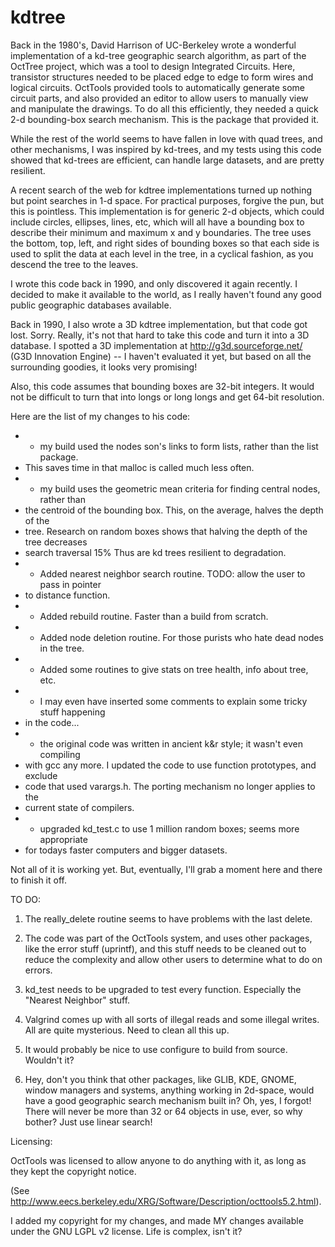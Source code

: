kdtree
======

Back in the 1980's, David Harrison of UC-Berkeley wrote a wonderful
implementation of a kd-tree geographic search algorithm, as part of
the OctTree project, which was a tool to design Integrated Circuits.
Here, transistor structures needed to be placed edge to edge to form
wires and logical circuits. OctTools provided tools to automatically
generate some circuit parts, and also provided an editor to allow
users to manually view and manipulate the drawings. To do all this 
efficiently, they needed a quick 2-d bounding-box search mechanism.
This is the package that provided it.

While the rest of the world seems to have fallen in love with quad trees,
and other mechanisms, I was inspired by kd-trees, and my tests using
this code showed that kd-trees are efficient, can handle large 
datasets, and are pretty resilient.

A recent search of the web for kdtree implementations turned up nothing
but point searches in 1-d space. For practical purposes, forgive the pun,
but this is pointless. This implementation is for generic 2-d objects,
which could include circles, ellipses, lines, etc, which will all have
a bounding box to describe their minimum and maximum x and y boundaries.
The tree uses the bottom, top, left, and right sides of bounding boxes
so that each side is used to split the data at each level in the tree,
in a cyclical fashion, as you descend the tree to the leaves.

I wrote this code back in 1990, and only discovered it again recently.
I decided to make it available to the world, as I really haven't found
any good public geographic databases available.

Back in 1990, I also wrote a 3D kdtree implementation, but that code
got lost. Sorry. Really, it's not that hard to take this
code and turn it into a 3D database. I spotted a 3D implementation
at http://g3d.sourceforge.net/ (G3D Innovation Engine) -- I haven't 
evaluated it yet, but based on all the surrounding goodies, it looks 
very promising!

Also, this code assumes that bounding boxes are 32-bit integers.
It would not be difficult to turn that into longs or long longs and
get 64-bit resolution.


Here are the list of my changes to his code:

 * + my build used the nodes son's links to form lists, rather than the list package.
 *   This saves time in that malloc is called much less often.
 * + my build uses the geometric mean criteria for finding central nodes, rather than
 *   the centroid of the bounding box. This, on the average, halves the depth of the
 *   tree. Research on random boxes shows that halving the depth of the tree decreases
 *   search traversal 15% Thus are kd trees resilient to degradation.
 * + Added nearest neighbor search routine. TODO: allow the user to pass in pointer
 *   to distance function.
 * + Added rebuild routine. Faster than a build from scratch.
 * + Added node deletion routine. For those purists who hate dead nodes in the tree.
 * + Added some routines to give stats on tree health, info about tree, etc.
 * + I may even have inserted some comments to explain some tricky stuff happening
 *   in the code...
 * + the original code was written in ancient k&r style; it wasn't even compiling
 *   with gcc any more. I updated the code to use function prototypes, and exclude
 *   code that used varargs.h. The porting mechanism no longer applies to the 
 *   current state of compilers.
 * + upgraded kd_test.c to use 1 million random boxes; seems more appropriate 
 *   for todays faster computers and bigger datasets.

Not all of it is working yet. But, eventually, I'll grab a moment here and there
to finish it off.

TO DO:

1. The really_delete routine seems to have problems with the last delete.

2. The code was part of the OctTools system, and uses other packages,
   like the error stuff (uprintf), and this stuff needs to be cleaned out
   to reduce the complexity and allow other users to determine what to 
   do on errors.

3. kd_test needs to be upgraded to test every function. Especially the
   "Nearest Neighbor" stuff.

4. Valgrind comes up with all sorts of illegal reads and some illegal
   writes. All are quite mysterious. Need to clean all this up.

5. It would probably be nice to use configure to build from
   source. Wouldn't it?

6. Hey, don't you think that other packages, like GLIB, KDE, GNOME, window 
   managers and systems, anything working in 2d-space, would have a good
   geographic search mechanism built in? Oh, yes, I forgot! There will
   never be more than 32 or 64 objects in use, ever, so why bother?
   Just use linear search!

Licensing:

OctTools was licensed to allow anyone to do anything with it, as long
as they kept the copyright notice. 

(See http://www.eecs.berkeley.edu/XRG/Software/Description/octtools5.2.html). 

I added my copyright for my changes,
and made MY changes available under the GNU LGPL v2 license. Life is 
complex, isn't it?


